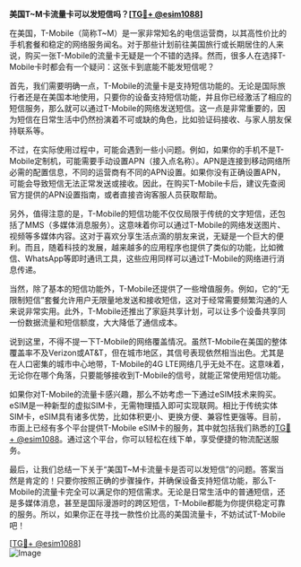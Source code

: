**美国T~M卡流量卡可以发短信吗？[[TG💪+ @esim1088](https://t.me/s/esim1088)]**

在美国，T-Mobile（简称T~M）是一家非常知名的电信运营商，以其高性价比的手机套餐和稳定的网络服务闻名。对于那些计划前往美国旅行或长期居住的人来说，购买一张T-Mobile的流量卡无疑是一个不错的选择。然而，很多人在选择T-Mobile卡时都会有一个疑问：这张卡到底能不能发短信呢？

首先，我们需要明确一点，T-Mobile的流量卡是支持短信功能的。无论是国际旅行者还是在美国本地使用，只要你的设备支持短信功能，并且你已经激活了相应的短信服务，那么就可以通过T-Mobile的网络发送短信。这一点是非常重要的，因为短信在日常生活中仍然扮演着不可或缺的角色，比如验证码接收、与家人朋友保持联系等。

不过，在实际使用过程中，可能会遇到一些小问题。例如，如果你的手机不是T-Mobile定制机，可能需要手动设置APN（接入点名称）。APN是连接到移动网络所必需的配置信息，不同的运营商有不同的APN设置。如果你没有正确设置APN，可能会导致短信无法正常发送或接收。因此，在购买T-Mobile卡后，建议先查阅官方提供的APN设置指南，或者直接咨询客服人员获取帮助。

另外，值得注意的是，T-Mobile的短信功能不仅仅局限于传统的文字短信，还包括了MMS（多媒体消息服务）。这意味着你可以通过T-Mobile的网络发送图片、视频等多媒体内容。这对于喜欢分享生活点滴的朋友来说，无疑是一个巨大的便利。而且，随着科技的发展，越来越多的应用程序也提供了类似的功能，比如微信、WhatsApp等即时通讯工具，这些应用同样可以通过T-Mobile的网络进行消息传递。

当然，除了基本的短信功能外，T-Mobile还提供了一些增值服务。例如，它的“无限制短信”套餐允许用户无限量地发送和接收短信，这对于经常需要频繁沟通的人来说非常实用。此外，T-Mobile还推出了家庭共享计划，可以让多个设备共享同一份数据流量和短信额度，大大降低了通信成本。

说到这里，不得不提一下T-Mobile的网络覆盖情况。虽然T-Mobile在美国的整体覆盖率不及Verizon或AT&T，但在城市地区，其信号表现依然相当出色。尤其是在人口密集的城市中心地带，T-Mobile的4G LTE网络几乎无处不在。这意味着，无论你在哪个角落，只要能够接收到T-Mobile的信号，就能正常使用短信功能。

如果你对T-Mobile的流量卡感兴趣，那么不妨考虑一下通过eSIM技术来购买。eSIM是一种新型的虚拟SIM卡，无需物理插入即可实现联网。相比于传统实体SIM卡，eSIM具有诸多优势，比如体积更小、更换方便、兼容性更强等。目前，市面上已经有多个平台提供T-Mobile eSIM卡的服务，其中就包括我们熟悉的[TG💪+ @esim1088](https://t.me/s/esim1088)。通过这个平台，你可以轻松在线下单，享受便捷的物流配送服务。

最后，让我们总结一下关于“美国T~M卡流量卡是否可以发短信”的问题。答案当然是肯定的！只要你按照正确的步骤操作，并确保设备支持短信功能，那么T-Mobile的流量卡完全可以满足你的短信需求。无论是日常生活中的普通短信，还是多媒体消息，甚至是国际漫游时的跨区短信，T-Mobile都能为你提供稳定可靠的服务。所以，如果你正在寻找一款性价比高的美国流量卡，不妨试试T-Mobile吧！

[[TG💪+ @esim1088](https://t.me/s/esim1088)]  
![Image](https://i.postimg.cc/4NQfJmqS/Snipaste-2025-05-13-00-14-12.png)